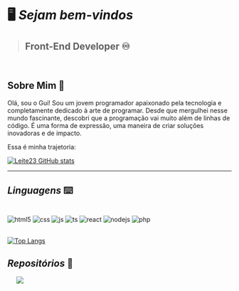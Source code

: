 # 🖥️ *Sejam bem-vindos* 
> ## Front-End Developer ♾️

<br/>

## Sobre Mim 📎

Olá, sou o Gui! Sou um jovem programador apaixonado pela tecnologia e completamente dedicado à arte de programar. Desde que mergulhei nesse mundo fascinante, descobri que a programação vai muito além de linhas de código. É uma forma de expressão, uma maneira de criar soluções inovadoras e de impacto.

Essa é minha trajetoria:

[![Leite23 GitHub stats](https://github-readme-stats.vercel.app/api?username=Leite23&show_icons=true&theme=radical&locale=en)](https://github.com/Leite23)

***

## __*Linguagens*__ ⌨️

<div style="display: inline_block"> <br/>
  <img align="center" alt="html5" src="https://img.shields.io/badge/HTML5-E34F26?style=for-the-badge&logo=html5&logoColor=white" />
  <img align="center" alt="css" src="https://img.shields.io/badge/CSS3-1572B6?style=for-the-badge&logo=css3&logoColor=white" />
  <img align="center" alt="js" src="https://img.shields.io/badge/JavaScript-F7DF1E?style=for-the-badge&logo=javascript&logoColor=black" />
  <img align="center" alt="ts" src="https://img.shields.io/badge/TypeScript-007ACC?style=for-the-badge&logo=typescript&logoColor=white" />
  <img align="center" alt="react" src="https://img.shields.io/badge/React-20232A?style=for-the-badge&logo=react&logoColor=61DAFB" />
  <img align="center" alt="nodejs" src="https://img.shields.io/badge/Node.js-43853D?style=for-the-badge&logo=node.js&logoColor=white" />
  <img align="center" alt="php" src="https://img.shields.io/badge/PHP-777BB4?style=for-the-badge&logo=php&logoColor=white" />
</div>

<br/>

[![Top Langs](https://github-readme-stats.vercel.app/api/top-langs/?username=Leite23&theme=radical&locale=en)](https://github.com/Leite23)

## __*Repositórios*__ 💾

<div style="display: inline_block">
<a style="margin: 10px 20px" href="https://github.com/Leite23/JSProjects">
  <img align="center" src="https://github-readme-stats.vercel.app/api/pin/?username=Leite23&repo=JSProjects&theme=radical" />
</a>

 
 </div>

